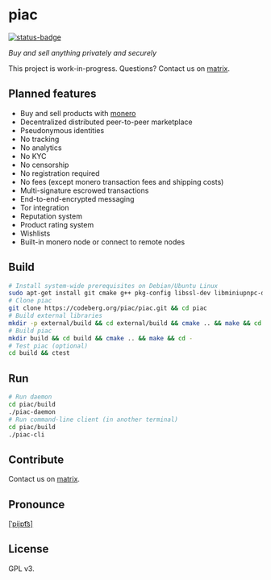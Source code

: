 # piac 

[![status-badge](https://ci.codeberg.org/api/badges/piac/piac/status.svg)](https://ci.codeberg.org/piac/piac)

_Buy and sell anything privately and securely_

This project is work-in-progress. Questions? Contact us on
[matrix](https://matrix.to/#/@jbakosi:matrix.org).

## Planned features

* Buy and sell products with [monero](https://getmonero.org)
* Decentralized distributed peer-to-peer marketplace
* Pseudonymous identities
* No tracking
* No analytics
* No KYC
* No censorship
* No registration required
* No fees (except monero transaction fees and shipping costs)
* Multi-signature escrowed transactions
* End-to-end-encrypted messaging
* Tor integration
* Reputation system
* Product rating system
* Wishlists
* Built-in monero node or connect to remote nodes

## Build

```sh
# Install system-wide prerequisites on Debian/Ubuntu Linux
sudo apt-get install git cmake g++ pkg-config libssl-dev libminiupnpc-dev libboost-chrono-dev libboost-date-time-dev libboost-filesystem-dev libboost-locale-dev libboost-program-options-dev libboost-regex-dev libboost-serialization-dev libboost-system-dev libboost-thread-dev libzmq3-dev libhidapi-dev libprotobuf-dev libusb-dev libxapian-dev libeasyloggingpp-dev rapidjson-dev libreadline-dev libcrypto++-dev
# Clone piac
git clone https://codeberg.org/piac/piac.git && cd piac
# Build external libraries
mkdir -p external/build && cd external/build && cmake .. && make && cd -
# Build piac
mkdir build && cd build && cmake .. && make && cd -
# Test piac (optional)
cd build && ctest
```

## Run
```sh
# Run daemon
cd piac/build
./piac-daemon
# Run command-line client (in another terminal)
cd piac/build
./piac-cli
```

## Contribute
Contact us on [matrix](https://matrix.to/#/@jbakosi:matrix.org).

## Pronounce
[[ˈpijɒt͡s]](https://en.wiktionary.org/wiki/piac)

## License
GPL v3.

